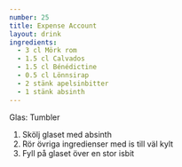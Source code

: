 ```yaml
---
number: 25
title: Expense Account
layout: drink
ingredients: 
  - 3 cl Mörk rom
  - 1.5 cl Calvados 
  - 1.5 cl Bénédictine
  - 0.5 cl Lönnsirap
  - 2 stänk apelsinbitter
  - 1 stänk absinth
---
```


Glas: Tumbler

1) Skölj glaset med absinth  
2) Rör övriga ingredienser med is till väl kylt  
3) Fyll på glaset över en stor isbit  
